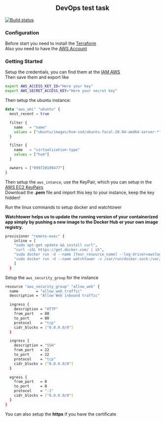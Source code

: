 <h2 align="center">DevOps test task</h2>

[![Build status](https://ci.appveyor.com/api/projects/status/n4uj9qfuywrkdrhb/branch/main?svg=true)](https://ci.appveyor.com/project/DiscofromKPI/DevOps_prac/branch/main)

### Configuration

Before start you need to install the [Terraform](https://www.terraform.io/downloads) <br/>
Also you need to have the [AWS Account](https://aws.amazon.com/) <br/>

### Getting Started

Setup the credentials, you can find them at the [IAM AWS](https://console.aws.amazon.com/iam) <br/>
Then save them and export like 

```bash
export AWS_ACCESS_KEY_ID="Here your key"
export AWS_SECRET_ACCESS_KEY="Here your secret key"
```

Then setup the ubuntu instance:
```tf
data "aws_ami" "ubuntu" {
  most_recent = true

  filter {
    name   = "name"
    values = ["ubuntu/images/hvm-ssd/ubuntu-focal-20.04-amd64-server-*"]
  }

  filter {
    name   = "virtualization-type"
    values = ["hvm"]
  }

  owners = ["099720109477"] 
}
```
Then setup the ```aws_intance```, use the KeyPair, which you can setup in the [AWS EC2 KeyPairs](https://us-east-2.console.aws.amazon.com/ec2/v2) <br/>
Download the **.pem** file and import this key to your instance, keep the key hidden!

Run the linux commands to setup docker and watchtower

**Watchtower helps us to update the running version of your containerized app simply by pushing a new image to the Docker Hub or your own image registry.**
```bash
provisioner "remote-exec" {
    inline = [
    "sudo apt-get update && install curl",
    "curl -sSL https://get.docker.com/ | sh",
    "sudo docker run -d --name [Your_resource_name] --log-driver=awslogs --log-opt awslogs-group=[Your_log_group_name] -p 80:80 straxseller/devops_prac",
    "sudo docker run -d --name watchtower -v /var/run/docker.sock:/var/run/docker.sock containrrr/watchtower --cleanup -i 10",
    ]
  }
```
Setup the ```aws_security_group``` for the instance
```bash
resource "aws_security_group" "allow_web" {
  name        = "allow_web_traffic"
  description = "Allow Web inbound traffic"

  ingress {
    description = "HTTP"
    from_port   = 80
    to_port     = 80
    protocol    = "tcp"
    cidr_blocks = ["0.0.0.0/0"]
  }

  ingress {
    description = "SSH"
    from_port   = 22
    to_port     = 22
    protocol    = "tcp"
    cidr_blocks = ["0.0.0.0/0"]
  }

  egress {
    from_port   = 0
    to_port     = 0
    protocol    = "-1"
    cidr_blocks = ["0.0.0.0/0"]
  }
}
```
You can also setup the **https** if you have the certificate
